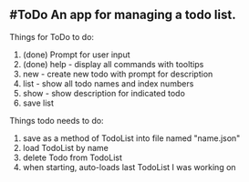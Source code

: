 #ToDo
An app for managing a todo list.
-------

Things for ToDo to do:

1. (done) Prompt for user input
2. (done) help - display all commands with tooltips
3. new - create new todo with prompt for description
4. list - show all todo names and index numbers
5. show - show description for indicated todo
6. save list

Things todo needs to do:

1. save as a method of TodoList into file named "name.json"
2. load TodoList by name
3. delete Todo from TodoList
4. when starting, auto-loads last TodoList I was working on
